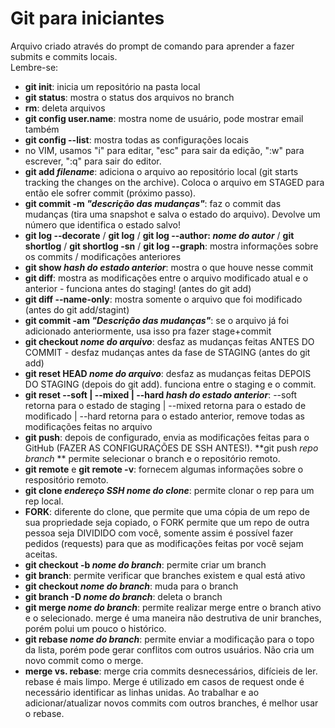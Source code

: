 # Git para iniciantes  
  
Arquivo criado através do prompt de comando para aprender a fazer submits e commits locais.  
Lembre-se:  
* **git init**: inicia um repositório na pasta local  
* **git status**: mostra o status dos arquivos no branch  
* **rm**: deleta arquivos  
* **git config user.name**: mostra nome de usuário, pode mostrar email também  
* **git config --list**: mostra todas as configurações locais  
* no VIM, usamos "i" para editar, "esc" para sair da edição, ":w" para escrever, ":q" para sair do editor.  
* **git add *filename***: adiciona o arquivo ao repositório local (git starts tracking the changes on the archive). Coloca o arquivo em STAGED para então ele sofrer commit (próximo passo). 
* **git commit -m *"descrição das mudanças"***: faz o commit das mudanças (tira uma snapshot e salva o estado do arquivo). Devolve um número que identifica o estado salvo!  
* **git log --decorate** / **git log** / **git log --author: *nome do autor*** / **git shortlog** / **git shortlog -sn** / **git log --graph**: mostra informações sobre os commits / modificações anteriores  
* **git show *hash do estado anterior***: mostra o que houve nesse commit  
* **git diff**: mostra as modificações entre o arquivo modificado atual e o anterior - funciona antes do staging! (antes do git add)   
* **git diff --name-only**: mostra somente o arquivo que foi modificado (antes do git add/stagint)  
* **git commit -am *"Descrição das mudanças"***: se o arquivo já foi adicionado anteriormente, usa isso pra fazer stage+commit  
* **git checkout *nome do arquivo***: desfaz as mudanças feitas ANTES DO COMMIT - desfaz mudanças antes da fase de STAGING (antes do git add)  
* **git reset HEAD *nome do arquivo***: desfaz as mudanças feitas DEPOIS DO STAGING (depois do git add). funciona entre o staging e o commit.  
*  **git reset --soft | --mixed | --hard *hash do estado anterior***: --soft retorna para o estado de staging | --mixed retorna para o estado de modificado | --hard retorna para o estado anterior, remove todas as modificações feitas no arquivo  
* **git push**: depois de configurado, envia as modificações feitas para o GitHub (FAZER AS CONFIGURAÇÕES DE SSH ANTES!). **git push *repo* *branch* ** permite selecionar o branch e o repositório remoto.    
* **git remote** e **git remote -v**: fornecem algumas informações sobre o respositório remoto.  
* **git clone *endereço SSH* *nome do clone***: permite clonar o rep para um rep local.  
* **FORK**: diferente do clone, que permite que uma cópia de um repo de sua propriedade seja copiado, o FORK permite que um repo de outra pessoa seja DIVIDIDO com você, somente assim é possível fazer pedidos (requests) para que as modificações feitas por você sejam aceitas.  
* **git checkout -b *nome do branch***: permite criar um branch  
* **git branch**: permite verificar que branches existem e qual está ativo  
* **git checkout *nome do branch***: muda para o branch  
* **git branch -D *nome do branch***: deleta o branch  
* **git merge *nome do branch***: permite realizar merge entre o branch ativo e o selecionado. merge é uma maneira não destrutiva de unir branches, porém polui um pouco o histórico.  
* **git rebase *nome do branch***: permite enviar a modificação para o topo da lista, porém pode gerar conflitos com outros usuários. Não cria um novo commit como o merge.  
* **merge vs. rebase**: merge cria commits desnecessários, difícieis de ler. rebase é mais limpo. Merge é utilizado em casos de request onde é necessário identificar as linhas unidas. Ao trabalhar e ao adicionar/atualizar novos commits com outros branches, é melhor usar o rebase.  
